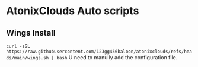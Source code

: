 # AtonixClouds Auto scripts

## Wings Install
`````curl -sSL https://raw.githubusercontent.com/123gg456baloon/atonixclouds/refs/heads/main/wings.sh | bash`````
U need to manully add the configuration file.
